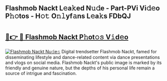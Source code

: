 ## Flashmob Nackt L𝚎a𝚔ed N𝚞𝚍e - Part-PVi Vi𝚍𝚎o P𝚑𝚘tos - H𝚘𝚝 O𝚗𝚕yf𝚊ns L𝚎a𝚔s FDbQJ

# <h2><a href="http://kfeuke.oniu.top/?m=Flashmob+Nackt">🔗👉 🔴 Flashmob Nackt P𝚑ot𝚘𝚜 V𝚒d𝚎o</a></h2>

[![Flashmob Nackt Nu𝚍e𝚜](https://i.imgur.com/0qMVB7G.gif)](http://kfeuke.oniu.top/?m=Flashmob+Nackt)
Digital trendsetter Flashmob Nackt, famed for disseminating lifestyle and dance-related content via dance presentations and vlogs on social media. Flashmob Nackt's public image is marked by its friendly and genuine nature, but the depths of his personal life remain a source of intrigue and fascination.  
